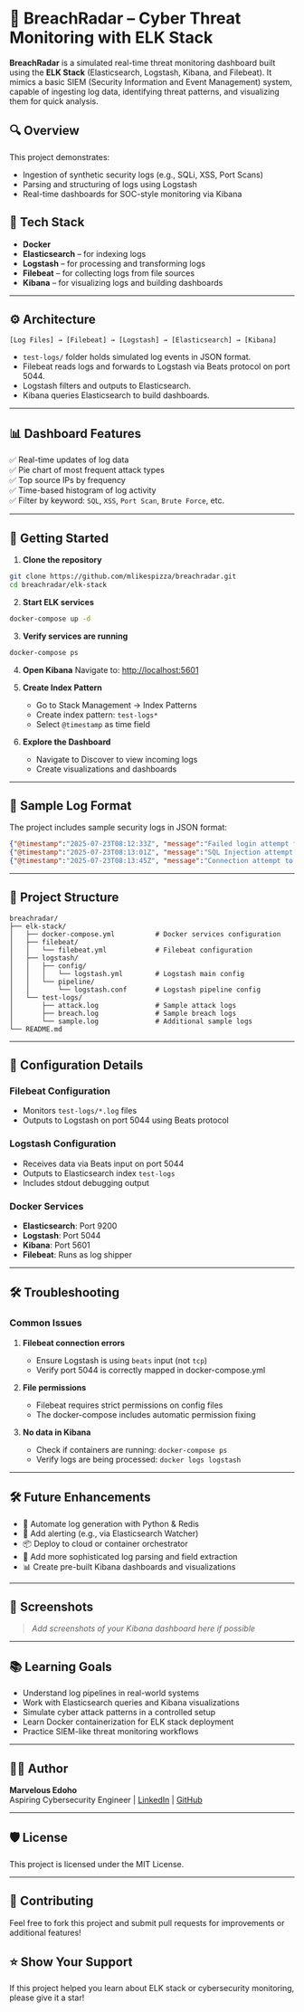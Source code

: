 # 🚨 BreachRadar – Cyber Threat Monitoring with ELK Stack

**BreachRadar** is a simulated real-time threat monitoring dashboard built using the **ELK Stack** (Elasticsearch, Logstash, Kibana, and Filebeat). It mimics a basic SIEM (Security Information and Event Management) system, capable of ingesting log data, identifying threat patterns, and visualizing them for quick analysis.

## 🔍 Overview

This project demonstrates:
- Ingestion of synthetic security logs (e.g., SQLi, XSS, Port Scans)
- Parsing and structuring of logs using Logstash
- Real-time dashboards for SOC-style monitoring via Kibana

## 🧰 Tech Stack

- **Docker**
- **Elasticsearch** – for indexing logs
- **Logstash** – for processing and transforming logs
- **Filebeat** – for collecting logs from file sources
- **Kibana** – for visualizing logs and building dashboards

---

## ⚙️ Architecture

```
[Log Files] → [Filebeat] → [Logstash] → [Elasticsearch] → [Kibana]
```

- `test-logs/` folder holds simulated log events in JSON format.
- Filebeat reads logs and forwards to Logstash via Beats protocol on port 5044.
- Logstash filters and outputs to Elasticsearch.
- Kibana queries Elasticsearch to build dashboards.

---

## 📊 Dashboard Features

✅ Real-time updates of log data  
✅ Pie chart of most frequent attack types  
✅ Top source IPs by frequency  
✅ Time-based histogram of log activity  
✅ Filter by keyword: `SQL`, `XSS`, `Port Scan`, `Brute Force`, etc.

---

## 🚀 Getting Started

1. **Clone the repository**
```bash
git clone https://github.com/mlikespizza/breachradar.git
cd breachradar/elk-stack
```

2. **Start ELK services**
```bash
docker-compose up -d
```

3. **Verify services are running**
```bash
docker-compose ps
```

4. **Open Kibana**
   Navigate to: [http://localhost:5601](http://localhost:5601)

5. **Create Index Pattern**
   - Go to Stack Management → Index Patterns
   - Create index pattern: `test-logs*`
   - Select `@timestamp` as time field

6. **Explore the Dashboard**
   - Navigate to Discover to view incoming logs
   - Create visualizations and dashboards

---

## 🧪 Sample Log Format

The project includes sample security logs in JSON format:

```json
{"@timestamp":"2025-07-23T08:12:33Z", "message":"Failed login attempt from IP 192.168.1.15 to /admin using username 'admin'"}
{"@timestamp":"2025-07-23T08:13:01Z", "message":"SQL Injection attempt detected in URL parameter from 172.16.0.4 -> /login.php?user=admin'--"}
{"@timestamp":"2025-07-23T08:13:45Z", "message":"Connection attempt to blocked port 23 (Telnet) from external IP 203.0.113.8"}
```

---

## 📁 Project Structure

```
breachradar/
├── elk-stack/
│   ├── docker-compose.yml          # Docker services configuration
│   ├── filebeat/
│   │   └── filebeat.yml            # Filebeat configuration
│   ├── logstash/
│   │   ├── config/
│   │   │   └── logstash.yml        # Logstash main config
│   │   └── pipeline/
│   │       └── logstash.conf       # Logstash pipeline config
│   └── test-logs/
│       ├── attack.log              # Sample attack logs
│       ├── breach.log              # Sample breach logs
│       └── sample.log              # Additional sample logs
└── README.md
```

---

## 🔧 Configuration Details

### Filebeat Configuration
- Monitors `test-logs/*.log` files
- Outputs to Logstash on port 5044 using Beats protocol

### Logstash Configuration
- Receives data via Beats input on port 5044
- Outputs to Elasticsearch index `test-logs`
- Includes stdout debugging output

### Docker Services
- **Elasticsearch**: Port 9200
- **Logstash**: Port 5044
- **Kibana**: Port 5601
- **Filebeat**: Runs as log shipper

---

## 🛠️ Troubleshooting

### Common Issues

1. **Filebeat connection errors**
   - Ensure Logstash is using `beats` input (not `tcp`)
   - Verify port 5044 is correctly mapped in docker-compose.yml

2. **File permissions**
   - Filebeat requires strict permissions on config files
   - The docker-compose includes automatic permission fixing

3. **No data in Kibana**
   - Check if containers are running: `docker-compose ps`
   - Verify logs are being processed: `docker logs logstash`

---

## 🛠️ Future Enhancements

* 🔁 Automate log generation with Python & Redis
* 🔔 Add alerting (e.g., via Elasticsearch Watcher)
* 📦 Deploy to cloud or container orchestrator
* 🎯 Add more sophisticated log parsing and field extraction
* 📊 Create pre-built Kibana dashboards and visualizations

---

## 📸 Screenshots

> *Add screenshots of your Kibana dashboard here if possible*

---

## 📚 Learning Goals

* Understand log pipelines in real-world systems
* Work with Elasticsearch queries and Kibana visualizations
* Simulate cyber attack patterns in a controlled setup
* Learn Docker containerization for ELK stack deployment
* Practice SIEM-like threat monitoring workflows

---

## 🧑‍💻 Author

**Marvelous Edoho**  
Aspiring Cybersecurity Engineer | [LinkedIn](https://linkedin.com/in/marvelous-edoho) | [GitHub](https://github.com/mlikespizza)

---

## 🛡️ License

This project is licensed under the MIT License.

---

## 🤝 Contributing

Feel free to fork this project and submit pull requests for improvements or additional features!

## ⭐ Show Your Support

If this project helped you learn about ELK stack or cybersecurity monitoring, please give it a star!
